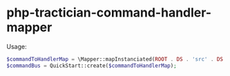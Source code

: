 # php-tractician-command-handler-mapper

Usage:

```php
$commandToHandlerMap = \Mapper::mapInstanciated(ROOT . DS . 'src' . DS . 'CommandBus', 'App\CommandBus');
$commandBus = QuickStart::create($commandToHandlerMap);
```
